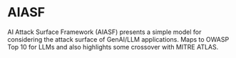 # AIASF
AI Attack Surface Framework (AIASF) presents a simple model for considering the attack surface of GenAI/LLM applications. Maps to OWASP Top 10 for LLMs and also highlights some crossover with MITRE ATLAS.
